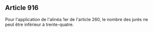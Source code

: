 Article 916
----
Pour l'application de l'alinéa 1er de l'article 260, le nombre des jurés ne peut
être inférieur à trente-quatre.

